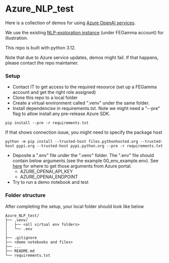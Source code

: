 # Azure_NLP_test

Here is a collection of demos for using [Azure OpenAI services](https://learn.microsoft.com/en-us/azure/ai-services/openai/).

We use the existing [NLP-exploration instance](https://portal.azure.com/#@fegamma.com/resource/subscriptions/1c2256ae-339e-4689-ab4c-b5023dc00d9d/resourceGroups/rg-aistudio-dev-001/providers/Microsoft.CognitiveServices/accounts/NLP-exploration/overview) (under FEGamma account) for illustration.

This repo is built with python 3.12.

Note that due to Azure service updates, demos might fail. If that happens, please contact the repo maintainer.


### Setup
* Contact IT to get access to the required resource (set up a FEGamma account and get the right role assigned)
* Clone this repo to a local folder
* Create a virtual environment called ".venv" under the same folder.
* Install dependencise in requirements.txt. Note we might need a "--pre" flag to allow install any pre-release Azure SDK.
```
pip install --pre -r requirements.txt
```
If that shows connection issue, you might need to specify the package host
```
python -m pip install --trusted-host files.pythonhosted.org --trusted-host pypi.org --trusted-host pypi.python.org --pre -r requirements.txt
```
* Deposite a ".env" file under the ".venv" folder. The ".env" file should contain below arguments (see the example 00_env_example.env). See [here](https://learn.microsoft.com/en-us/azure/ai-services/openai/quickstart?tabs=command-line%2Cjavascript-keyless%2Ctypescript-keyless%2Cpython-new&pivots=programming-language-studio) for where to get those arguments from Azure portal.
    * AZURE_OPENAI_API_KEY
    * AZURE_OPENAI_ENDPOINT
* Try to run a demo notebook and test


### Folder structure

After completing the setup, your local folder should look like below

```
Azure_NLP_test/
├── .venv/
│   ├── <all virtual env folders>
│   └── .env
│ 
├── .gitignore
├── <demo notebooks and files>
├── ...
├── README.md
└── requirements.txt
```